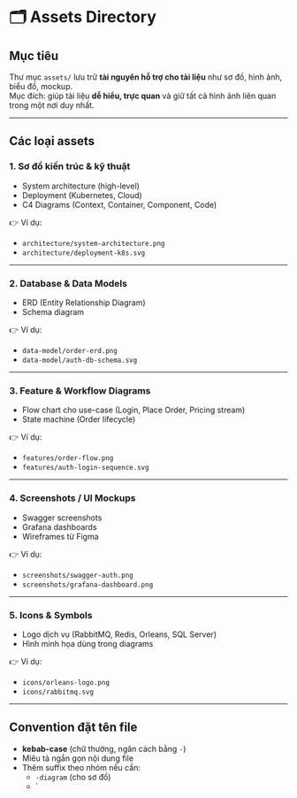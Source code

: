 # 🗂️ Assets Directory

## Mục tiêu
Thư mục `assets/` lưu trữ **tài nguyên hỗ trợ cho tài liệu** như sơ đồ, hình ảnh, biểu đồ, mockup.  
Mục đích: giúp tài liệu **dễ hiểu, trực quan** và giữ tất cả hình ảnh liên quan trong một nơi duy nhất.

---

## Các loại assets

### 1. Sơ đồ kiến trúc & kỹ thuật
- System architecture (high-level)
- Deployment (Kubernetes, Cloud)
- C4 Diagrams (Context, Container, Component, Code)

👉 Ví dụ:  
- `architecture/system-architecture.png`  
- `architecture/deployment-k8s.svg`

---

### 2. Database & Data Models
- ERD (Entity Relationship Diagram)
- Schema diagram

👉 Ví dụ:  
- `data-model/order-erd.png`  
- `data-model/auth-db-schema.svg`

---

### 3. Feature & Workflow Diagrams
- Flow chart cho use-case (Login, Place Order, Pricing stream)
- State machine (Order lifecycle)

👉 Ví dụ:  
- `features/order-flow.png`  
- `features/auth-login-sequence.svg`

---

### 4. Screenshots / UI Mockups
- Swagger screenshots
- Grafana dashboards
- Wireframes từ Figma

👉 Ví dụ:  
- `screenshots/swagger-auth.png`  
- `screenshots/grafana-dashboard.png`

---

### 5. Icons & Symbols
- Logo dịch vụ (RabbitMQ, Redis, Orleans, SQL Server)
- Hình minh họa dùng trong diagrams

👉 Ví dụ:  
- `icons/orleans-logo.png`  
- `icons/rabbitmq.svg`

---

## Convention đặt tên file
- **kebab-case** (chữ thường, ngăn cách bằng `-`)  
- Miêu tả ngắn gọn nội dung file  
- Thêm suffix theo nhóm nếu cần:  
  - `-diagram` (cho sơ đồ)  
  - `
